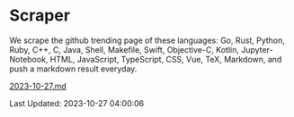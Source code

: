 # Scraper

We scrape the github trending page of these languages: Go, Rust, Python, Ruby, C++, C, Java, Shell, Makefile, Swift, Objective-C, Kotlin, Jupyter-Notebook, HTML, JavaScript, TypeScript, CSS, Vue, TeX, Markdown, and push a markdown result everyday.

[2023-10-27.md](https://github.com/yangwenmai/github-trending-backup/blob/master/2023-10-27.md)

Last Updated: 2023-10-27 04:00:06